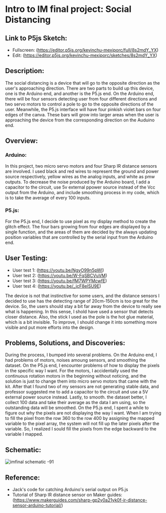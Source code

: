 # Intro to IM final project: Social Distancing

## Link to P5js Sketch:
- Fullscreen: (https://editor.p5js.org/kevinchu-mexiporc/full/8s2mdY_YX)
- Edit: (https://editor.p5js.org/kevinchu-mexiporc/sketches/8s2mdY_YX)

## Description:
The social distancing is a device that will go to the opposite direction as the user's approaching direction. There are two parts to build up this device, one is the Arduino end, and another is the P5.js end. On the Arduino end, there will be four sensors detecting user from four different directions and two servo motors to control a pole to go to the opposite directions of the user. Meanwhile, the P5.js interface will have four pinkish violet bars on four edges of the canva. These bars will grow into larger areas when the user is approaching the device from the corresponding direction on the Auduino end.

## Overview:

### Arduino:
In this project, two micro servo motors and four Sharp IR distance sensors are involved. I used black and red wires to represent the ground and power source respectively, yellow wires as the analog inputs, and white as pmw outputs. To decrease the noise produced by the Arduino board, I add a capacitor to the circuit, use 5v external ppower source instead of the Vcc output from the Arduino, and include smoothing process in my code, which is to take the average of every 100 inputs. 

### P5.js:
For the P5.js end, I decide to use pixel as my display method to create the glitch effect. The four bars growing from four edges are displayed by a single function, and the areas of them are decided by the always updating position variables that are controlled by the serial input from the Arduino end. 

## User Testing:
- User test 1: (https://youtu.be/NgyO99n5pWI)
- User test 2: (https://youtu.be/W-FqSBCVuVM)
- User test 3: (https://youtu.be/fM7WPYMcwfE)
- User test 4: (https://youtu.be/_jcF8elSU9E)

The device is not that instinctive for some users, and the distance sensors I decided to use has the detecting range of 20cm-150cm is too great for the device. So, the users should stay a bit far away from the device to really see what is happening. In this sense, I shold have used a sensor that detects closer distance. Also, the stick I used as the pole is the hot glue material, which is a bit invisible. To improve, I should change it into something more visible and put more efforts into the design.

## Problems, Solutions, and Discoveries:
During the process, I bumped into several problems. On the Arduino end, I had problems of motors, noises amoung sensors, and smoothing the dataset. On the P5.js end, I encounter problems of how to display the pixels in the specific way I want. For the motors, I accidentally used the continuous rotation motors in the beginning without noticing, and the solution is just to change them into micro servo motors that came with the kit. After that I found two of my sensors are not generating stable data, and professor suggested me to add a capacitor to the circuit and use a 5V external power source instead. Lastly, to smooth. the dataset better, I collect 100 data and take their average as the data I am using, so the outstanding data will be smoothed. On the P5.js end, I spent a while to figure out why the pixels are not displaying the way I want. When I am trying to fill the pixel from the row 360 to the row 400 by assigning the mapped variable to the pixel array, the system will not fill up the later pixels after the variable. So, I realized I sould fill the pixels from the edge backward to the variable I mapped.

## Schematic:
![imfinal schematic -91](https://user-images.githubusercontent.com/98512579/167999960-787e14d8-a631-4f0b-93ef-e35c7fa3a801.jpg)

## Reference:
- Jack's code for catching Arduino's serial output on P5.js
- Tutorial of Sharp IR distance sensor on Maker guides: (https://www.makerguides.com/sharp-gp2y0a21yk0f-ir-distance-sensor-arduino-tutorial/)
